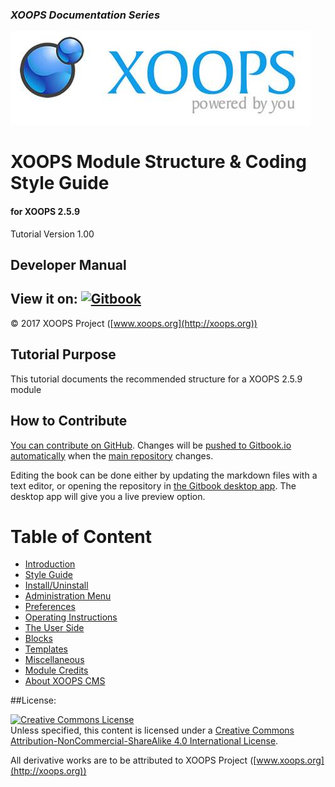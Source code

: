 ### _XOOPS Documentation Series_
![logoXoops.jpg](en/assets/logoXoops.jpg)

# XOOPS Module Structure & Coding Style Guide
#### for XOOPS 2.5.9

Tutorial Version 1.00      
	  
           
## Developer Manual

## View it on: [![Gitbook](http://xoops.org/images/logoGitbookSmall.png)](https://www.gitbook.com/book/xoops/XXX-tutorial/) 

© 2017 XOOPS Project ([www.xoops.org](http://xoops.org))  

## Tutorial Purpose 

This tutorial documents the recommended structure for a XOOPS 2.5.9 module 


## How to Contribute

[You can contribute on GitHub](https://github.com/XoopsDocs/xoops-module-structure). Changes will be [pushed to Gitbook.io automatically](https://www.gitbook.com/book/xoops/xoops-module-structure/activity) when the [main repository](https://github.com/XoopsDocs/xoops-module-structure) changes.

Editing the book can be done either by updating the markdown files with a text editor, or opening the repository in [the Gitbook desktop app](https://github.com/GitbookIO/editor/blob/master/README.md). The desktop app will give you a live preview option.

# Table of Content

* [Introduction](en/book/0introduction.md)
* [Style Guide](en/book/0styleguide.md)
* [Install/Uninstall](en/book/1install.md)
* [Administration Menu](en/book/2administration.md)
* [Preferences](en/book/3preferences.md)
* [Operating Instructions](en/book/4operations.md)
* [The User Side](en/book/5userside.md)
* [Blocks](en/book/6blocks.md)
* [Templates](en/book/7templates.md)
* [Miscellaneous](en/book/8other.md) 
* [Module Credits](en/book/9credits.md)
* [About XOOPS CMS](en/book/10aboutxoops.md)

##License:

<a rel="license" href="http://creativecommons.org/licenses/by-nc-sa/4.0/"><img alt="Creative Commons License" style="border-width:0" src="https://i.creativecommons.org/l/by-nc-sa/4.0/88x31.png" /></a><br />Unless specified, this content is licensed under a <a rel="license" href="http://creativecommons.org/licenses/by-nc-sa/4.0/">Creative Commons Attribution-NonCommercial-ShareAlike 4.0 International License</a>.

All derivative works are to be attributed to XOOPS Project ([www.xoops.org](http://xoops.org))
